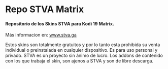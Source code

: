 # Repo STVA Matrix
#### Repositorio de los Skins STVA para Kodi 19 Matrix.
Más informacion en:
www.stva.ga

Estos skins son totalmente gratuitos y por lo tanto esta prohibida su venta individual o preinstalada en cualquier dispositivo.
Es para uso personal y privado. STVA es un proyecto sin ánimo de lucro.
Los addons de contenido con los que trabaja el skin, son ajenos a STVA y son de libre descarga.
